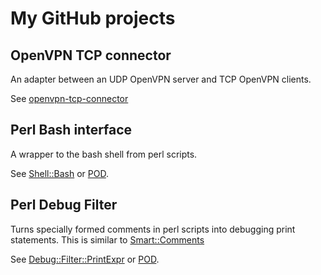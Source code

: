 # My GitHub projects

## OpenVPN TCP connector
An adapter between an UDP OpenVPN server and TCP OpenVPN clients.

See [openvpn-tcp-connector](openvpn-tcp-connector)

## Perl Bash interface
A wrapper to the bash shell from perl scripts.

See [Shell::Bash](shell-bash) or
[POD](shell-bash/POD.md).

## Perl Debug Filter

Turns specially formed comments in perl scripts into debugging print statements.
This is similar to [Smart::Comments](https://metacpan.org/pod/Smart::Comments)

See [Debug::Filter::PrintExpr](debug-filter-printexpr) or
[POD](debug-filter-printexpr/POD.md).

